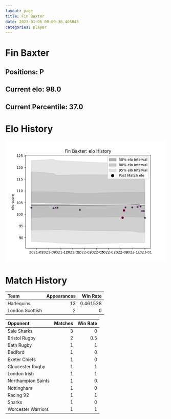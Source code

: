 ```yaml
---  
layout: page  
title: Fin Baxter  
date: 2023-01-06 00:09:36.405845  
categories: player  
---
```

# Fin Baxter

## Positions: P

## Current elo: 98.0

## Current Percentile: 37.0

# Elo History


![elo history](history_FinBaxter.png)
# Match History


| Team            |   Appearances |   Win Rate |
|:----------------|--------------:|-----------:|
| Harlequins      |            13 |   0.461538 |
| London Scottish |             2 |   0        |

| Opponent           |   Matches |   Win Rate |
|:-------------------|----------:|-----------:|
| Sale Sharks        |         3 |        0   |
| Bristol Rugby      |         2 |        0.5 |
| Bath Rugby         |         1 |        1   |
| Bedford            |         1 |        0   |
| Exeter Chiefs      |         1 |        0   |
| Gloucester Rugby   |         1 |        1   |
| London Irish       |         1 |        1   |
| Northampton Saints |         1 |        0   |
| Nottingham         |         1 |        0   |
| Racing 92          |         1 |        1   |
| Sharks             |         1 |        0   |
| Worcester Warriors |         1 |        1   |